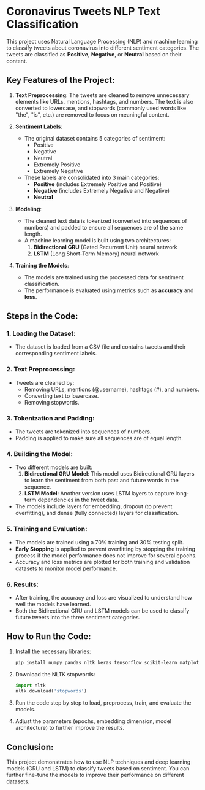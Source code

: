# Coronavirus Tweets NLP Text Classification

This project uses Natural Language Processing (NLP) and machine learning to classify tweets about coronavirus into different sentiment categories. The tweets are classified as **Positive**, **Negative**, or **Neutral** based on their content.

## Key Features of the Project:
1. **Text Preprocessing**: The tweets are cleaned to remove unnecessary elements like URLs, mentions, hashtags, and numbers. The text is also converted to lowercase, and stopwords (commonly used words like "the", "is", etc.) are removed to focus on meaningful content.
   
2. **Sentiment Labels**: 
   - The original dataset contains 5 categories of sentiment:
     - Positive
     - Negative
     - Neutral
     - Extremely Positive
     - Extremely Negative
   - These labels are consolidated into 3 main categories:
     - **Positive** (includes Extremely Positive and Positive)
     - **Negative** (includes Extremely Negative and Negative)
     - **Neutral**

3. **Modeling**: 
   - The cleaned text data is tokenized (converted into sequences of numbers) and padded to ensure all sequences are of the same length.
   - A machine learning model is built using two architectures:
     1. **Bidirectional GRU** (Gated Recurrent Unit) neural network
     2. **LSTM** (Long Short-Term Memory) neural network

4. **Training the Models**: 
   - The models are trained using the processed data for sentiment classification.
   - The performance is evaluated using metrics such as **accuracy** and **loss**.

## Steps in the Code:

### 1. **Loading the Dataset**:
   - The dataset is loaded from a CSV file and contains tweets and their corresponding sentiment labels.

### 2. **Text Preprocessing**:
   - Tweets are cleaned by:
     - Removing URLs, mentions (@username), hashtags (#), and numbers.
     - Converting text to lowercase.
     - Removing stopwords.

### 3. **Tokenization and Padding**:
   - The tweets are tokenized into sequences of numbers.
   - Padding is applied to make sure all sequences are of equal length.

### 4. **Building the Model**:
   - Two different models are built:
     1. **Bidirectional GRU Model**: This model uses Bidirectional GRU layers to learn the sentiment from both past and future words in the sequence.
     2. **LSTM Model**: Another version uses LSTM layers to capture long-term dependencies in the tweet data.
   - The models include layers for embedding, dropout (to prevent overfitting), and dense (fully connected) layers for classification.

### 5. **Training and Evaluation**:
   - The models are trained using a 70% training and 30% testing split.
   - **Early Stopping** is applied to prevent overfitting by stopping the training process if the model performance does not improve for several epochs.
   - Accuracy and loss metrics are plotted for both training and validation datasets to monitor model performance.

### 6. **Results**:
   - After training, the accuracy and loss are visualized to understand how well the models have learned.
   - Both the Bidirectional GRU and LSTM models can be used to classify future tweets into the three sentiment categories.

## How to Run the Code:

1. Install the necessary libraries:
   ```bash
   pip install numpy pandas nltk keras tensorflow scikit-learn matplotlib plotly
   ```

2. Download the NLTK stopwords:
   ```python
   import nltk
   nltk.download('stopwords')
   ```

3. Run the code step by step to load, preprocess, train, and evaluate the models.

4. Adjust the parameters (epochs, embedding dimension, model architecture) to further improve the results.

## Conclusion:
This project demonstrates how to use NLP techniques and deep learning models (GRU and LSTM) to classify tweets based on sentiment. You can further fine-tune the models to improve their performance on different datasets.
